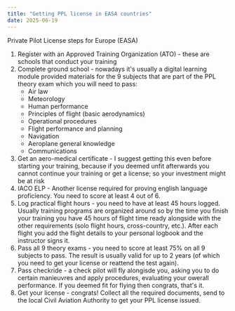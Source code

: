 ```yaml
---
title: "Getting PPL license in EASA countries"
date: 2025-06-19
---
```


Private Pilot License steps for Europe (EASA)

1. Register with an Approved Training Organization (ATO) - these are schools that conduct your training
2. Complete ground school - nowadays it's usually a digital learning module provided materials for the 9 subjects that are part of the PPL theory exam which you will need to pass:
    - Air law
    - Meteorology
    - Human performance
    - Principles of flight (basic aerodynamics)
    - Operational procedures
    - Flight performance and planning
    - Navigation
    - Aeroplane general knowledge
    - Communications
3. Get an aero-medical certificate - I suggest getting this even before starting your training, because if you deemed unfit afterwards you cannot continue your training or get a license; so your investment might be at risk
4. IACO ELP - Another license required for proving english language proficiency. You need to score at least 4 out of 6.
5. Log practical flight hours - you need to have at least 45 hours logged. Usually training programs are organized around so by the time you finish your training you have 45 hours of flight time ready alongside with the other requirements (solo flight hours, cross-country, etc.). After each flight you add the flight details to your personal logbook and the instructor signs it.
6. Pass all 9 theory exams - you need to score at least 75% on all 9 subjects to pass. The result is usually valid for up to 2 years (of which you need to get your license or reattend the test again).
7. Pass checkride - a check pilot will fly alongisde you, asking you to do certain manieuvres and apply procedures, evaluating your owerall performance. If you deemed fit for flying then congrats, that's it.
8. Get your license - congrats! Collect all the required documents, send to the local Civil Aviation Authority to get your PPL license issued.
